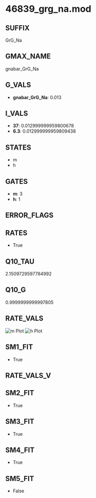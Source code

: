 # 46839_grg_na.mod

## SUFFIX

GrG_Na

## GMAX_NAME

gnabar_GrG_Na

## G_VALS

- **gnabar_GrG_Na**: 0.013

## I_VALS

- **37**: 0.012999999959800678
- **6.3**: 0.012999999959809438

## STATES

- m
- h

## GATES

- **m**: 3
- **h**: 1

## ERROR_FLAGS


## RATES

- True

## Q10_TAU

2.1509729597784992

## Q10_G

0.9999999999997805

## RATE_VALS

![m Plot](/Users/pbozelos/Dropbox/icg-Chai-Panos/supermodels/output_markdown_files/Na/46839_grg_na.mod/images/m.png)
![h Plot](/Users/pbozelos/Dropbox/icg-Chai-Panos/supermodels/output_markdown_files/Na/46839_grg_na.mod/images/h.png)

## SM1_FIT

- True

## RATE_VALS_V

## SM2_FIT

- True

## SM3_FIT

- True

## SM4_FIT

- True

## SM5_FIT

- False


